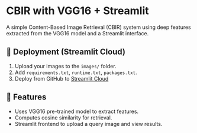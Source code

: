 # CBIR with VGG16 + Streamlit

A simple Content-Based Image Retrieval (CBIR) system using deep features extracted from the VGG16 model and a Streamlit interface.

## 🚀 Deployment (Streamlit Cloud)

1. Upload your images to the `images/` folder.
2. Add `requirements.txt`, `runtime.txt`, `packages.txt`.
3. Deploy from GitHub to [Streamlit Cloud](https://streamlit.io/cloud)

## 🧠 Features

- Uses VGG16 pre-trained model to extract features.
- Computes cosine similarity for retrieval.
- Streamlit frontend to upload a query image and view results.
